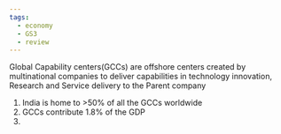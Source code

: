```yaml
---
tags:
  - economy
  - GS3
  - review
---
```

Global Capability centers(GCCs) are offshore centers created by multinational companies to deliver capabilities in technology innovation, Research and Service delivery to the Parent company
1. India is home to >50% of all the GCCs worldwide
2. GCCs contribute 1.8% of the GDP
3. 